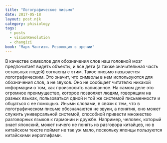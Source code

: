 ```yaml
---
title: "Логографическое письмо"
date: 2017-05-18
layout: post.njk
category: phisiology
tags:
  - posts
  - visionRevolution
  - changizi
book: "Марк Чангизи. Революция в зрении"
---
```


В качестве символов для обозначения слов наш головной мозг предпочитает видеть объекты, и все дети (а также значительная часть остальных людей) согласны с этим. Такое письмо называется логографическим. Это значит, что символы в нем используются для обозначения слов, а не звуков. Оно не сообщает читателю никакой информации о том, как произносить написанное. На самом деле это огромное преимущество, которое позволяет людям, говорящим на разных языках, пользоваться одной и той же системой письменности и общаться с ее помощью. Иными словами, в связи с тем, что в логографическом письме обозначаются не звуки, а понятия, оно может служить универсальной системой, способной привести множество разговорных языков к гармонии и дружбе. Например, человек, который знает японский, может ничего не понять из разговора китайцев, но в китайском тексте поймет не так уж мало, поскольку японцы пользуются китайскими иероглифами.
